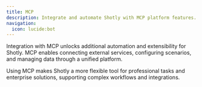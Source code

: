 ```yaml
---
title: MCP
description: Integrate and automate Shotly with MCP platform features.
navigation:
  icon: lucide:bot
---
```


Integration with MCP unlocks additional automation and extensibility for Shotly. MCP enables connecting external services, configuring scenarios, and managing data through a unified platform.

Using MCP makes Shotly a more flexible tool for professional tasks and enterprise solutions, supporting complex workflows and integrations.
